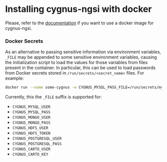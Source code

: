 # Installing cygnus-ngsi with docker

Please, refer to the [documentation](../../doc/cygnus-ngsi/installation_and_administration_guide/install_with_docker.md) if you want to use a docker image for cygnus-ngsi.

### Docker Secrets

As an alternative to passing sensitive information via environment variables, `_FILE` may be appended to some sensitive environment variables, causing the initialization script to load the values for those variables from files present in the container. In particular, this can be used to load passwords from Docker secrets stored in `/run/secrets/<secret_name>` files. For example:

```bash
docker run --name some-cygnus -e CYGNUS_MYSQL_PASS_FILE=/run/secrets/mysql-root -d fiware/cygnus-ngsi:tag
```

Currently, this the `_FILE` suffix is supported for:

* `CYGNUS_MYSQL_USER`
* `CYGNUS_MYSQL_PASS`
* `CYGNUS_MONGO_USER`
* `CYGNUS_MONGO_PASS`
* `CYGNUS_HDFS_USER`
* `CYGNUS_HDFS_TOKEN`
* `CYGNUS_POSTGRESQL_USER`
* `CYGNUS_POSTGRESQL_PASS`
* `CYGNUS_CARTO_USER`
* `CYGNUS_CARTO_KEY`

